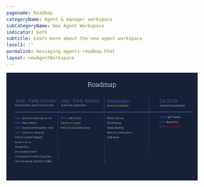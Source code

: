 ```yaml
---
pagename: Roadmap
categoryName: Agent & manager workspace
subCategoryName: New Agent Workspace
indicator: both
subtitle: Learn more about the new agent workspace
level3: ''
permalink: messaging-agents-roadmap.html
layout: newAgentWorkspace
---
```


![alt text](img/New-Agent-Workspace-2019-Roadmap-update.png)
